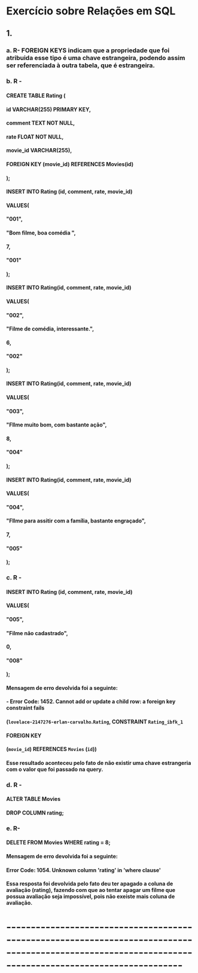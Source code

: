 # Exercício sobre Relações em SQL 

## 1.

### a. R- FOREIGN KEYS indicam que a propriedade que foi atribuida esse tipo é uma chave estrangeira, podendo assim ser referenciada à outra tabela, que é estrangeira.

### b. R - 
#### CREATE TABLE Rating (
#### id VARCHAR(255) PRIMARY KEY,
#### comment TEXT NOT NULL,
#### rate FLOAT NOT NULL,
#### movie_id VARCHAR(255),
#### FOREIGN KEY (movie_id) REFERENCES Movies(id)
#### );

#### INSERT INTO Rating (id, comment, rate, movie_id)
#### VALUES(
#### "001",
#### "Bom filme, boa comédia ",
#### 7,
#### "001"
#### );
#### 
#### INSERT INTO Rating(id, comment, rate, movie_id)
#### VALUES(
#### "002",
#### "Filme de comédia, interessante.",
#### 6,
#### "002"
#### );
#### 
#### INSERT INTO Rating(id, comment, rate, movie_id)
#### VALUES(
#### "003",
#### "FIlme muito bom, com bastante ação",
#### 8,
#### "004"
#### );
#### 
#### INSERT INTO Rating(id, comment, rate, movie_id)
#### VALUES(
#### "004",
#### "FIlme para assitir com a família, bastante engraçado",
#### 7,
#### "005"
#### );

### c. R -
#### INSERT INTO Rating (id, comment, rate, movie_id)
#### VALUES(
#### "005",
#### "Filme não cadastrado",
#### 0,
#### "008"
#### );
#### Mensagem de erro devolvida foi a seguinte:
#### - Error Code: 1452. Cannot add or update a child row: a foreign key constraint fails 

#### (`lovelace-2147276-erlan-carvalho`.`Rating`, CONSTRAINT `Rating_ibfk_1`
#### FOREIGN KEY 
#### (`movie_id`) REFERENCES `Movies` (`id`))

#### Esse resultado aconteceu pelo fato de não existir uma chave estrangeria com o valor que foi passado na query.

### d. R -  
#### ALTER TABLE Movies
#### DROP COLUMN rating;

### e. R- 
#### DELETE FROM Movies WHERE rating  = 8; 
#### Mensagem de erro devolvida foi a seguinte:
#### Error Code: 1054. Unknown column 'rating' in 'where clause'
#### Essa resposta foi devolvida pelo fato deu ter apagado a coluna de avaliação (rating), fazendo com que ao tentar apagar um filme que possua avaliação seja impossível, pois não exeiste mais coluna de avaliação.

# ------------------------------------------------------------------------------------------------------------------------------------------------------